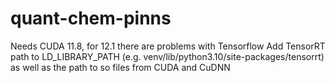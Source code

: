 # quant-chem-pinns

Needs CUDA 11.8, for 12.1 there are problems with Tensorflow
Add TensorRT path to LD_LIBRARY_PATH (e.g. venv/lib/python3.10/site-packages/tensorrt) as well as the path to so files from CUDA and CuDNN
